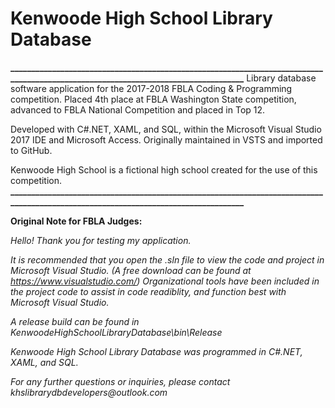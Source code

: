 # Kenwoode High School Library Database

**___________________________________________________________________________________________________________________________________**
Library database software application for the 2017-2018 FBLA Coding & Programming competition. Placed 4th place at FBLA Washington State competition, advanced to FBLA National Competition and placed in Top 12.

Developed with C#.NET, XAML, and SQL, within the Microsoft Visual Studio 2017 IDE and Microsoft Access.
Originally maintained in VSTS and imported to GitHub.

Kenwoode High School is a fictional high school created for the use of this competition.
**___________________________________________________________________________________________________________________________________**
 
 
 
 
 
 
 
 
 
 
 
**Original Note for FBLA Judges:**

_Hello! Thank you for testing my application._

_It is recommended that you open the .sln file to view the code and project in Microsoft Visual Studio._
_(A free download can be found at https://www.visualstudio.com/)_
_Organizational tools have been included in the project code to assist in code readiblity,_
_and function best with Microsoft Visual Studio._

_A release build can be found in KenwoodeHighSchoolLibraryDatabase\bin\Release_

_Kenwoode High School Library Database was programmed in C#.NET, XAML, and SQL._








_For any further questions or inquiries, please contact khslibrarydbdevelopers@outlook.com_
